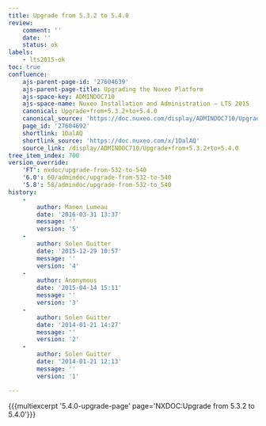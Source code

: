 ```yaml
---
title: Upgrade from 5.3.2 to 5.4.0
review:
    comment: ''
    date: ''
    status: ok
labels:
    - lts2015-ok
toc: true
confluence:
    ajs-parent-page-id: '27604639'
    ajs-parent-page-title: Upgrading the Nuxeo Platform
    ajs-space-key: ADMINDOC710
    ajs-space-name: Nuxeo Installation and Administration — LTS 2015
    canonical: Upgrade+from+5.3.2+to+5.4.0
    canonical_source: 'https://doc.nuxeo.com/display/ADMINDOC710/Upgrade+from+5.3.2+to+5.4.0'
    page_id: '27604692'
    shortlink: 1DalAQ
    shortlink_source: 'https://doc.nuxeo.com/x/1DalAQ'
    source_link: /display/ADMINDOC710/Upgrade+from+5.3.2+to+5.4.0
tree_item_index: 700
version_override:
    'FT': nxdoc/upgrade-from-532-to-540
    '6.0': 60/admindoc/upgrade-from-532-to-540
    '5.8': 58/admindoc/upgrade-from-532-to_540
history:
    -
        author: Manon Lumeau
        date: '2016-03-31 13:37'
        message: ''
        version: '5'
    -
        author: Solen Guitter
        date: '2015-12-29 10:57'
        message: ''
        version: '4'
    -
        author: Anonymous
        date: '2015-04-14 15:11'
        message: ''
        version: '3'
    -
        author: Solen Guitter
        date: '2014-01-21 14:27'
        message: ''
        version: '2'
    -
        author: Solen Guitter
        date: '2014-01-21 12:13'
        message: ''
        version: '1'

---
```

{{{multiexcerpt '5.4.0-upgrade-page' page='NXDOC:Upgrade from 5.3.2 to 5.4.0'}}}

